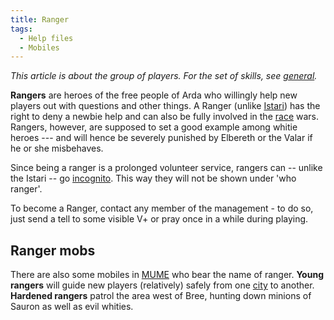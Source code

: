 ```yaml
---
title: Ranger
tags:
  - Help files
  - Mobiles
---
```

*This article is about the group of players. For the set of skills, see
[general](general "wikilink").*

**Rangers** are heroes of the free people of Arda who willingly help new
players out with questions and other things. A Ranger (unlike
[Istari](Istari "wikilink")) has the right to deny a newbie help and can
also be fully involved in the [race](race "wikilink") wars. Rangers,
however, are supposed to set a good example among whitie heroes --- and
will hence be severely punished by Elbereth or the Valar if he or she
misbehaves.

Since being a ranger is a prolonged volunteer service, rangers can --
unlike the Istari -- go [incognito](incognito "wikilink"). This way they
will not be shown under 'who ranger'.

To become a Ranger, contact any member of the management - to do so,
just send a tell to some visible V+ or pray once in a while during
playing.

## Ranger mobs

There are also some mobiles in [MUME](MUME "wikilink") who bear the name
of ranger. **Young rangers** will guide new players (relatively) safely
from one [city](city "wikilink") to another. **Hardened rangers** patrol
the area west of Bree, hunting down minions of Sauron as well as evil
whities.
 